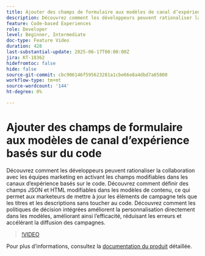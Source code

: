 ```yaml
---
title: Ajouter des champs de formulaire aux modèles de canal d’expérience basés sur du code
description: Découvrez comment les développeurs peuvent rationaliser la collaboration avec les équipes marketing en activant les champs modifiables dans les canaux d’expérience basés sur le code. Découvrez comment définir des champs JSON et HTML modifiables dans les modèles de contenu, ce qui permet aux marketeurs de mettre à jour les éléments de campagne tels que les titres et les descriptions sans toucher au code. Découvrez comment les politiques de décision intégrées améliorent la personnalisation directement dans les modèles, améliorant ainsi l’efficacité, réduisant les erreurs et accélérant la diffusion des campagnes.
feature: Code-based Experiences
role: Developer
level: Beginner, Intermediate
doc-type: Feature Video
duration: 428
last-substantial-update: 2025-06-17T00:00:00Z
jira: KT-18362
hidefromtoc: false
hide: false
source-git-commit: cbc906146f595623281a1cbe66e8a4dbd7a65800
workflow-type: tm+mt
source-wordcount: '144'
ht-degree: 0%

---
```



# Ajouter des champs de formulaire aux modèles de canal d’expérience basés sur du code

Découvrez comment les développeurs peuvent rationaliser la collaboration avec les équipes marketing en activant les champs modifiables dans les canaux d’expérience basés sur le code. Découvrez comment définir des champs JSON et HTML modifiables dans les modèles de contenu, ce qui permet aux marketeurs de mettre à jour les éléments de campagne tels que les titres et les descriptions sans toucher au code. Découvrez comment les politiques de décision intégrées améliorent la personnalisation directement dans les modèles, améliorant ainsi l’efficacité, réduisant les erreurs et accélérant la diffusion des campagnes.

>[!VIDEO](https://video.tv.adobe.com/v/3463990/?learn=on&enablevpops)

Pour plus d’informations, consultez la [documentation du produit](https://experienceleague.adobe.com/en/docs/journey-optimizer/using/channels/code-based-experience/create-code-based-experiences/code-based-form-fields) détaillée.
